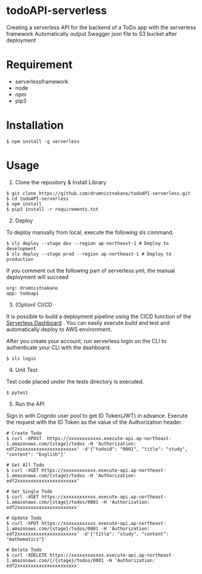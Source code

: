 # todoAPI-serverless

Creating a serverless API for the backend of a ToDo app with the serverless framework
Automatically output Swagger json file to S3 bucket after deployment

# Requirement

* serverlessframework
* node
* npm
* pip3

# Installation

```
$ npm install -g serverless
```
# Usage

1. Clone the repository & Install Library

```
$ git clone https://github.com/drumnistnakano/todoAPI-serverless.git
$ cd todoAPI-serverless
$ npm install
$ pip3 install -r requirements.txt
```

2. Deploy

To deploy manually from local, execute the following sls command.

```
$ sls deploy --stage dev --region ap-northeast-1 # Deploy to development
$ sls deploy --stage prod --region ap-northeast-1 # Deploy to production
```

If you comment out the following part of serverless.yml, the manual deployment will succeed

```
org: drumnistnakano
app: todoapi
```

3. (Option) CI/CD 

It is possible to build a deployment pipeline using the CICD function of the [Serverless Dashboard](https://www.serverless.com/framework/docs/guides/dashboard)
. You can easily execute build and test and automatically deploy to AWS environment.

After you create your account, run serverless login on the CLI to authenticate your CLI with the dashboard.

```
$ sls login
```


4. Unit Test

Test code placed under the tests directory is executed.

```
$ pytest
```

5. Run the API


Sign in with Cognito user pool to get ID Token(JWT) in advance.
Execute the request with the ID Token as the value of the Authorization header.

```
# Create Todo
$ curl -XPOST  https://xxxxxxxxxxxx.execute-api.ap-northeast-1.amazonaws.com/{stage}/todos -H 'Authorization: edf2xxxxxxxxxxxxxxxxxxxxxx' -d'{"todoid": "0001", "title": "study", "content": "English"}'

# Get All Todo
$ curl -XGET https://xxxxxxxxxxxx.execute-api.ap-northeast-1.amazonaws.com/{stage}/todos -H 'Authorization: edf2xxxxxxxxxxxxxxxxxxxxxx'

# Get Single Todo
$ curl -XGET https://xxxxxxxxxxxx.execute-api.ap-northeast-1.amazonaws.com/{stage}/todos/0001 -H 'Authorization: edf2xxxxxxxxxxxxxxxxxxxxxx'

# Update Todo
$ curl -XPUT https://xxxxxxxxxxxx.execute-api.ap-northeast-1.amazonaws.com/{stage}/todos/0001 -H 'Authorization: edf2xxxxxxxxxxxxxxxxxxxxxx' -d'{"title": "study", "content": "mathematics"}'

# Delete Todo
$ curl -XDELETE https://xxxxxxxxxxxx.execute-api.ap-northeast-1.amazonaws.com/{/{stage}/todos/0001 -H 'Authorization: edf2xxxxxxxxxxxxxxxxxxxxxx'
```